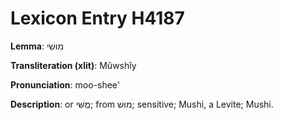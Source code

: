 # Lexicon Entry H4187

**Lemma**: מוּשִׁי

**Transliteration (xlit)**: Mûwshîy

**Pronunciation**: moo-shee'

**Description**:
or מֻשִּׁי; from מוּשׁ; sensitive; Mushi, a Levite; Mushi.
